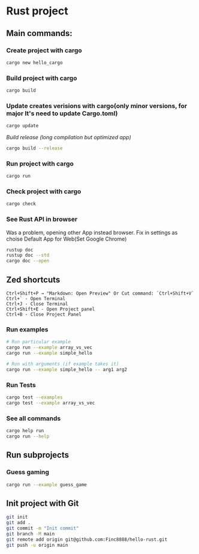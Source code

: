 # Rust project
## Main commands:
### Create project with cargo
```bash
cargo new hello_cargo
```
### Build project with cargo
```bash
cargo build
```
### Update creates verisions with cargo(only minor versions, for major It's need to update Cargo.toml)
```bash
cargo update
```
*Build release (long compilation but optimized app)*
```bash
cargo build --release
```
### Run project with cargo
```bash
cargo run
```
### Check project with cargo
```bash
cargo check
```
### See Rust API in browser
Was a problem, opening other App instead browser. Fix in settings as choise Default App for Web(Set Google Chrome)
```bash
rustup doc
rustup doc --std
cargo doc --open
```
## Zed shortcuts
```
Ctrl+Shift+P → "Markdown: Open Preview" Or Cut command: `Ctrl+Shift+V`
Ctrl+` - Open Terminal
Ctrl+J - Close Terminal
Ctrl+Shift+E - Open Project panel
Ctrl+B - Close Project Panel
```
### Run examples
```bash
# Run particular example
cargo run --example array_vs_vec
cargo run --example simple_hello

# Run with arguments (if example takes it)
cargo run --example simple_hello -- arg1 arg2
```
### Run Tests
```bash
cargo test --examples
cargo test --example array_vs_vec
```
### See all commands
```bash
cargo help run
cargo run --help
```
## Run subprojects
### Guess gaming
```bash
cargo run --example guess_game
```
## Init project with Git
```bash
git init
git add .
git commit -m "Init commit"
git branch -M main
git remote add origin git@github.com:Finc8888/hello-rust.git
git push -u origin main
```
